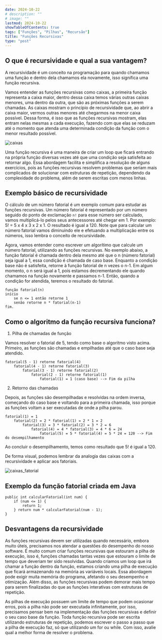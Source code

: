 ```yaml
---
date: 2024-10-22
# description: ""
# image: ""
lastmod: 2024-10-22
showTableOfContents: true
tags: ["Funções", "Pilhas", "Recursão"]
title: "Funções Recursivas"
type: "post"
---
```


## O que é recursividade e qual a sua vantagem?

A recursividade é um conceito na programação para quando chamamos uma função e dentro dela chamamos ela novamente, isso significa uma função recursiva.

Vamos entender as funções recursivas como caixas, a primeira função representa a caixa maior, dentro dessa caixa temos várias outras caixas menores, uma dentro da outra, que são as próximas funções a serem chamadas. As caixas mostram o princípio de recursividade que, ao abrir a caixa maior, vermos outras menores até chegarmos na menor caixa possível. Dessa forma, é isso que as funções recursivas mostram, elas entram nelas mesmas a cada execução, fazendo com que elas se reduzam até o momento que atenda uma determinada condição da função com o menor resultado possível.

![caixas](https://github.com/user-attachments/assets/2d01e536-e560-4167-8837-6ec8bb7cefa7)

Uma função recursiva é uma maneira de criar um loop que ficará entrando na própria função diversas vezes até que uma condição seja satisfeita ao retornar algo. Essa abordagem facilita e simplifica a resolução de alguns exercícios, pois as funções 
recursivas resolvem problemas que seriam mais complicados de solucionar com estruturas de repetição, dependendo da complexidade do problema, além de serem escritas com menos linhas.

## Exemplo básico de recursividade

O cálculo de um número fatorial é um exemplo comum para estudar as funções recursivas. Um número fatorial é representado por um número seguido do ponto de exclamação `n!` para esse número ser calculado, vamos multiplicá-lo pelos seus antecessores até chegar em 1. Por exemplo: 5! = 5 x 4 x 3 x 2 x 1. O resultado é igual a 120. Note que para calcular um número fatorial vamos diminuindo ele e efetuando a multiplicação entre os números, isso lembra o conceito de recursividade. 

Agora, vamos entender como escrever um algorítimo que calcule um número fatorial, utilizando as funções recursivas. No exemplo abaixo, a função fatorial é chamada dentro dela mesmo até que o n (número fatorial) seja igual a 1, essa condição é chamada de caso base. Enquanto a condição base não é satisfeita, retorne à função fatorial de n vezes o n-1. Em algum momento, o n será igual a 1, pois estamos decrementando ele quando chamamos na função novamente e passamos n-1. Então, quando a condição for atendida, teremos o resultado do fatorial.

    função fatorial(n)
    início 
        se n <= 1 então retorne 1
        senão retorne n * fatorial(n-1)
    fim.

## Como o algoritmo da função recursiva funciona?

1) Pilha de chamadas de função

Vamos resolver o fatorial de 5, tendo como base o algoritmo visto acima. Primeiro, as funções são chamadas e empilhadas até que o caso base seja atendido.

    fatorial(5 - 1) retorne fatorial(4)
        fatorial(4 - 1) retorne fatorial(3)
            fatorial(3 - 1) retorne fatorial(2)               
                fatorial(2 - 1) retorne fatorial(1) 
                    fatorial(1) = 1 (caso base) --> Fim da pilha

2) Retorno das chamadas

Depois, as funções são desempilhadas e resolvidas na ordem inversa, começando do caso base e voltando para a primeira chamada, isso porque as funções voltam a ser executadas de onde a pilha parou.

    fatorial(1) = 1
        fatorial(2) = 2 * fatorial(1) = 2 * 1 = 2          
            fatorial(3) = 3 * fatorial(2) = 3 * 2 = 6
                fatorial(4) = 4 * fatorial(3) = 4 * 6 = 24 
                    fatorial(5) = 5 * fatorial(4) = 5 * 24 = 120 --> Fim do desempilhamento

Ao concluir o desempilhamento, temos como resultado que 5! é igual a 120.

De forma visual, podemos lembrar da analogia das caixas com a recursividade e aplicar aos fatoriais.

![caixas_fatorial](https://github.com/user-attachments/assets/d510c224-b798-434c-9d0f-6e828d586160)

## Exemplo da função fatorial criada em Java

    public int calcularFatorial(int num) {
        if (num <= 1) {
            return 1;
        } return num * calcularFatorial(num - 1); 
    }

## Desvantagens da recursividade

As funções recursivas devem ser utilizadas quando necessário, embora muito úteis, precisamos nos atendar a questões do desempenho do nosso software. É muito comum criar funções recursivas que estouram a pilha de execução, isso é, funções chamadas tantas vezes que estouram o limite de tempo que deveriam ter sido resolvidas. Quando criamos um loop que irá chamar a função dentro da função, estamos criando uma pilha de execução que ficará armazenando na memória as variáveis locais. Essa abordagem pode exigir muita memória do programa, afetando o seu desempenho e otimização. Além disso, as funções recursivas podem demorar mais tempo para serem finalizadas do que as funções interativas com estruturas de repetição. 

As pilhas de execução possuem um limite de tempo que podem ocasionar erros, pois a pilha não pode ser executada infinitamente, por isso, precisamos pensar bem na implementação das funções recursivas e definir o seu caso base da função. Toda função recursiva pode ser escrita utilizando estruturas de repetição, podemos escrever o passo a passo que a pilha de execução faz, só que utilizando um for ou while. Com isso, avalie qual a melhor forma de resolver o problema.